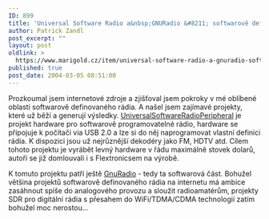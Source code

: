 ```yaml
---
ID: 899
title: 'Universal Software Radio a&nbsp;GNURadio &#8211; softwarově definovatelné radio'
author: Patrick Zandl
post_excerpt: ""
layout: post
oldlink: >
  https://www.marigold.cz/item/universal-software-radio-a-gnuradio-softwarove-definovatelne-radio
published: true
post_date: 2004-03-05 08:51:00
---
```

<p>
Prozkoumal jsem internetové zdroje a zjišťoval jsem pokroky v mé oblíbené oblasti softwarově definovaného rádia. A našel jsem zajímavé projekty, které už běží a generují výsledky. <A href="http://comsec.com/wiki?UniversalSoftwareRadioPeripheral">UniversalSoftwareRadioPeripheral</A> je projekt hardware pro softwarově programovatelné rádio, hardware se připojuje k počítači via USB 2.0 a lze si do něj naprogramovat vlastní definici rádia. K dispozici jsou už nejrůznější dekodéry jako FM, HDTV atd. Cílem tohoto projektu je vyrábět levný hardware v řádu maximálně stovek dolarů, autoři se již domlouvali i s Flextronicsem na výrobě. </p>

<p>
K tomuto projektu patří ještě <A href="http://comsec.com/wiki?GnuRadio">GnuRadio</A>&#160;- tedy ta softwarová část. Bohužel většina projektů softwarově definovaného rádia na internetu má ambice zasáhnout spíše do analogového provozu a sloužit radioamatérům, projekty SDR pro digitální rádia s přesahem do WiFi/TDMA/CDMA technologií zatím bohužel moc nerostou...</p>
